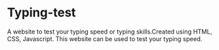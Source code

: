 # Typing-test
A website to test your typing speed or typing skills.Created using HTML, CSS, Javascript.
This website can be used to test your typing speed.
